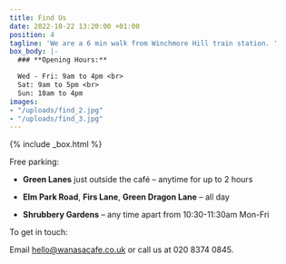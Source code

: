```yaml
---
title: Find Us
date: 2022-10-22 13:20:00 +01:00
position: 4
tagline: 'We are a 6 min walk from Winchmore Hill train station. '
box_body: |-
  ### **Opening Hours:**

  Wed - Fri: 9am to 4pm <br>
  Sat: 9am to 5pm <br>
  Sun: 10am to 4pm
images:
- "/uploads/find_2.jpg"
- "/uploads/find_3.jpg"
---
```


{% include _box.html %}

Free parking:

* **Green Lanes** just outside the café – anytime for up to 2 hours

* **Elm Park Road**, **Firs Lane**, **Green Dragon Lane** – all day

* **Shrubbery Gardens** – any time apart from 10:30-11:30am Mon-Fri


To get in touch:

Email [hello@wanasacafe.co.uk](mailto:hello@wanasacafe.co.uk) or call us at 020 8374 0845.